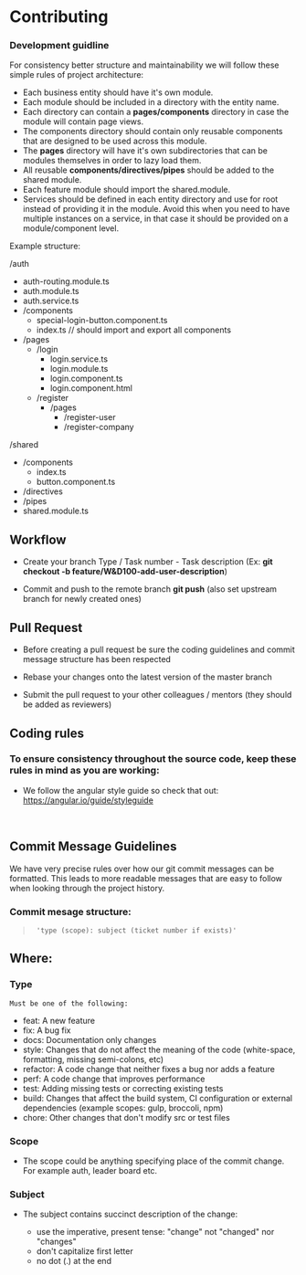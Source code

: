 # Contributing

### Development guidline

For consistency better structure and maintainability we will follow these simple rules of project architecture:

- Each business entity should have it's own module.
- Each module should be included in a directory with the entity name.
- Each directory can contain a **pages/components** directory in case the module will contain page views.
- The components directory should contain only reusable components that are designed to be used across this module.
- The **pages** directory will have it's own subdirectories that can be modules themselves in order to lazy load them.
- All reusable **components/directives/pipes** should be added to the shared module.
- Each feature module should import the shared.module.
- Services should be defined in each entity directory and use for root instead of providing it in the module. Avoid this when you need to have multiple instances on a service, in that case it should be provided on a module/component level.

Example structure:

/auth
  - auth-routing.module.ts
  - auth.module.ts
  - auth.service.ts
  - /components
    - special-login-button.component.ts
    - index.ts // should import and export all components
  - /pages
    - /login
      - login.service.ts
      - login.module.ts
      - login.component.ts
      - login.component.html
    - /register
      - /pages
          - /register-user
          - /register-company

/shared
  - /components
    - index.ts
    - button.component.ts
  - /directives
  - /pipes
  - shared.module.ts


## Workflow

- Create your branch Type / Task number - Task description (Ex: **git checkout -b feature/W&D100-add-user-description**)

- Commit and push to the remote branch **git push** (also set upstream branch for newly created ones)

## Pull Request

- Before creating a pull request be sure the coding guidelines and commit message structure has been respected

- Rebase your changes onto the latest version of the master branch

- Submit the pull request to your other colleagues / mentors (they should be added as reviewers)

## Coding rules

### To ensure consistency throughout the source code, keep these rules in mind as you are working:

- We follow the angular style guide so check that out: https://angular.io/guide/styleguide

<br>

## Commit Message Guidelines
We have very precise rules over how our git commit messages can be formatted. This leads to more readable messages that are easy to follow when looking through the project history.

### Commit mesage structure:

> <code> 'type (scope): subject (ticket number if exists)' </code>

## Where: 
  
  ### Type

    Must be one of the following:

- feat: A new feature
- fix: A bug fix
- docs: Documentation only changes
- style: Changes that do not affect the meaning of the code (white-space, formatting, missing semi-colons, etc)
- refactor: A code change that neither fixes a bug nor adds a feature
- perf: A code change that improves performance
- test: Adding missing tests or correcting existing tests
- build: Changes that affect the build system, CI configuration or external dependencies (example scopes: gulp, broccoli, npm)
- chore: Other changes that don't modify src or test files

### Scope

- The scope could be anything specifying place of the commit change. For example auth, leader board etc.

### Subject

 - The subject contains succinct description of the change:

    - use the imperative, present tense: "change" not "changed" nor "changes"
    - don't capitalize first letter
    - no dot (.) at the end
